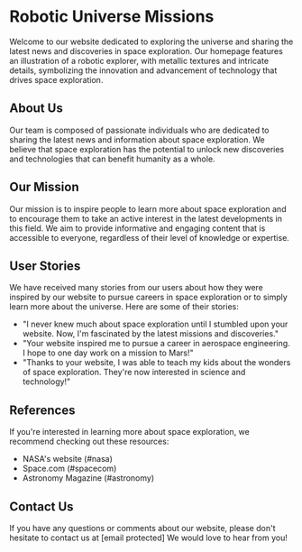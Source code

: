 <!--font:Lato-->

# Robotic Universe Missions

Welcome to our website dedicated to exploring the universe and sharing the latest news and discoveries in space exploration. Our homepage features an illustration of a robotic explorer, with metallic textures and intricate details, symbolizing the innovation and advancement of technology that drives space exploration.

## About Us

Our team is composed of passionate individuals who are dedicated to sharing the latest news and information about space exploration. We believe that space exploration has the potential to unlock new discoveries and technologies that can benefit humanity as a whole.

## Our Mission

Our mission is to inspire people to learn more about space exploration and to encourage them to take an active interest in the latest developments in this field. We aim to provide informative and engaging content that is accessible to everyone, regardless of their level of knowledge or expertise.

## User Stories

We have received many stories from our users about how they were inspired by our website to pursue careers in space exploration or to simply learn more about the universe. Here are some of their stories:

- "I never knew much about space exploration until I stumbled upon your website. Now, I'm fascinated by the latest missions and discoveries."
- "Your website inspired me to pursue a career in aerospace engineering. I hope to one day work on a mission to Mars!"
- "Thanks to your website, I was able to teach my kids about the wonders of space exploration. They're now interested in science and technology!"

## References

If you're interested in learning more about space exploration, we recommend checking out these resources:

- NASA's website (#nasa)
- Space.com (#spacecom)
- Astronomy Magazine (#astronomy)

## Contact Us

If you have any questions or comments about our website, please don't hesitate to contact us at [email protected] We would love to hear from you!

<!--

Write me content for website with wallpaper which alt text is:

"An illustration of a robotic explorer, with metallic textures and intricate details."

The name/title of the page should not be 1:1 copy of the alt text but rather a real content of the website which is using this wallpaper.

- Use markdown format 
- Start with heading
- Heading should be short and concise
- The content should look like a real website 
- The website should not be about the wallpaper, wallpaper is just a related background
- Heading should be contain work "wallpaper" or "background"
- Include real sections like references, contact, user stories, etc. use things relevant to the page purpose.
- Feel free to use structure like headings, bullets, numbering, blockquotes, paragraphs, horizontal lines, etc.
- You can use formatting like bold or _italic_
- You can include UTF-8 emojis
- Links should be only #hash anchors (and you can refer to the document itself)
- Do not include images


---


# Exploring the Universe: Robotic Missions Wallpaper

Welcome to our website dedicated to exploring the universe and sharing the latest news and discoveries in space exploration. Our wallpaper features an illustration of a robotic explorer, with metallic textures and intricate details, symbolizing the innovation and advancement of technology that drives space exploration.

## About Us

Our team is composed of passionate individuals who are dedicated to sharing the latest news and information about space exploration. We believe that space exploration has the potential to unlock new discoveries and technologies that can benefit humanity as a whole.

## Our Mission

Our mission is to inspire people to learn more about space exploration and to encourage them to take an active interest in the latest developments in this field. We aim to provide informative and engaging content that is accessible to everyone, regardless of their level of knowledge or expertise.

## User Stories

We have received many stories from our users about how they were inspired by our website to pursue careers in space exploration or to simply learn more about the universe. Here are some of their stories:

- "I never knew much about space exploration until I stumbled upon your website. Now, I'm fascinated by the latest missions and discoveries."
- "Your website inspired me to pursue a career in aerospace engineering. I hope to one day work on a mission to Mars!"
- "Thanks to your website, I was able to teach my kids about the wonders of space exploration. They're now interested in science and technology!"

## References

If you're interested in learning more about space exploration, we recommend checking out these resources:

- NASA's website (#nasa)
- Space.com (#spacecom)
- Astronomy Magazine (#astronomy)

## Contact Us

If you have any questions or comments about our website, please don't hesitate to contact us at [email protected] We would love to hear from you!


---


Heading should not include word "wallpaper". The website should not be about the wallpaper itself, wallpaper is just a related background, rewrite whole content.


---


# Exploring the Universe: Robotic Missions

Welcome to our website dedicated to exploring the universe and sharing the latest news and discoveries in space exploration. Our homepage features an illustration of a robotic explorer, with metallic textures and intricate details, symbolizing the innovation and advancement of technology that drives space exploration.

## About Us

Our team is composed of passionate individuals who are dedicated to sharing the latest news and information about space exploration. We believe that space exploration has the potential to unlock new discoveries and technologies that can benefit humanity as a whole.

## Our Mission

Our mission is to inspire people to learn more about space exploration and to encourage them to take an active interest in the latest developments in this field. We aim to provide informative and engaging content that is accessible to everyone, regardless of their level of knowledge or expertise.

## User Stories

We have received many stories from our users about how they were inspired by our website to pursue careers in space exploration or to simply learn more about the universe. Here are some of their stories:

- "I never knew much about space exploration until I stumbled upon your website. Now, I'm fascinated by the latest missions and discoveries."
- "Your website inspired me to pursue a career in aerospace engineering. I hope to one day work on a mission to Mars!"
- "Thanks to your website, I was able to teach my kids about the wonders of space exploration. They're now interested in science and technology!"

## References

If you're interested in learning more about space exploration, we recommend checking out these resources:

- NASA's website (#nasa)
- Space.com (#spacecom)
- Astronomy Magazine (#astronomy)

## Contact Us

If you have any questions or comments about our website, please don't hesitate to contact us at [email protected] We would love to hear from you!

-->
